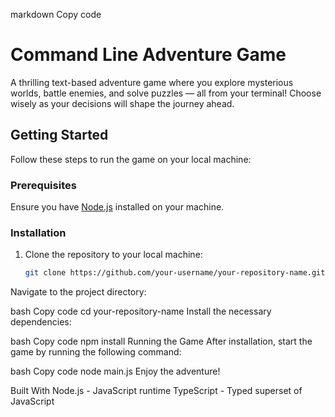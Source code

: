 markdown
Copy code
# Command Line Adventure Game

A thrilling text-based adventure game where you explore mysterious worlds, battle enemies, and solve puzzles — all from your terminal! Choose wisely as your decisions will shape the journey ahead.

## Getting Started

Follow these steps to run the game on your local machine:

### Prerequisites

Ensure you have [Node.js](https://nodejs.org/) installed on your machine.

### Installation

1. Clone the repository to your local machine:
   ```bash
   git clone https://github.com/your-username/your-repository-name.git
Navigate to the project directory:

bash
Copy code
cd your-repository-name
Install the necessary dependencies:

bash
Copy code
npm install
Running the Game
After installation, start the game by running the following command:

bash
Copy code
node main.js
Enjoy the adventure!

Built With
Node.js - JavaScript runtime
TypeScript - Typed superset of JavaScript
